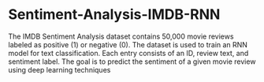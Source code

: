 # Sentiment-Analysis-IMDB-RNN
The IMDB Sentiment Analysis dataset contains 50,000 movie reviews labeled as positive (1) or negative (0). The dataset is used to train an RNN model for text classification. Each entry consists of an ID, review text, and sentiment label. The goal is to predict the sentiment of a given movie review using deep learning techniques
